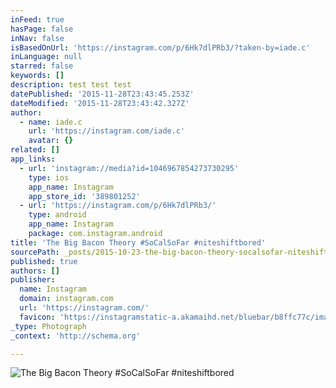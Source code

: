 ```yaml
---
inFeed: true
hasPage: false
inNav: false
isBasedOnUrl: 'https://instagram.com/p/6Hk7dlPRb3/?taken-by=iade.c'
inLanguage: null
starred: false
keywords: []
description: test test test
datePublished: '2015-11-28T23:43:45.253Z'
dateModified: '2015-11-28T23:43:42.327Z'
author:
  - name: iade.c
    url: 'https://instagram.com/iade.c'
    avatar: {}
related: []
app_links:
  - url: 'instagram://media?id=1046967854273730295'
    type: ios
    app_name: Instagram
    app_store_id: '389801252'
  - url: 'https://instagram.com/p/6Hk7dlPRb3/'
    type: android
    app_name: Instagram
    package: com.instagram.android
title: 'The Big Bacon Theory #SoCalSoFar #niteshiftbored'
sourcePath: _posts/2015-10-23-the-big-bacon-theory-socalsofar-niteshiftbored.md
published: true
authors: []
publisher:
  name: Instagram
  domain: instagram.com
  url: 'https://instagram.com/'
  favicon: 'https://instagramstatic-a.akamaihd.net/bluebar/b8ffc77c/images/ico/favicon.ico'
_type: Photograph
_context: 'http://schema.org'

---
```

![The Big Bacon Theory #SoCalSoFar #niteshiftbored](https://scontent.cdninstagram.com/hphotos-xaf1/t51.2885-15/s640x640/sh0.08/e35/11325030_711020255709002_203634303_n.jpg)
